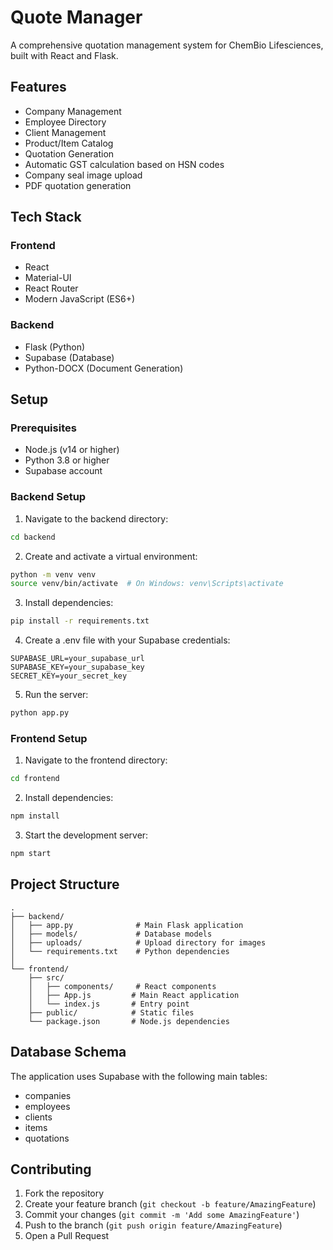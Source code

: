# Quote Manager

A comprehensive quotation management system for ChemBio Lifesciences, built with React and Flask.

## Features

- Company Management
- Employee Directory
- Client Management
- Product/Item Catalog
- Quotation Generation
- Automatic GST calculation based on HSN codes
- Company seal image upload
- PDF quotation generation

## Tech Stack

### Frontend
- React
- Material-UI
- React Router
- Modern JavaScript (ES6+)

### Backend
- Flask (Python)
- Supabase (Database)
- Python-DOCX (Document Generation)

## Setup

### Prerequisites
- Node.js (v14 or higher)
- Python 3.8 or higher
- Supabase account

### Backend Setup
1. Navigate to the backend directory:
```bash
cd backend
```

2. Create and activate a virtual environment:
```bash
python -m venv venv
source venv/bin/activate  # On Windows: venv\Scripts\activate
```

3. Install dependencies:
```bash
pip install -r requirements.txt
```

4. Create a .env file with your Supabase credentials:
```
SUPABASE_URL=your_supabase_url
SUPABASE_KEY=your_supabase_key
SECRET_KEY=your_secret_key
```

5. Run the server:
```bash
python app.py
```

### Frontend Setup
1. Navigate to the frontend directory:
```bash
cd frontend
```

2. Install dependencies:
```bash
npm install
```

3. Start the development server:
```bash
npm start
```

## Project Structure

```
.
├── backend/
│   ├── app.py              # Main Flask application
│   ├── models/             # Database models
│   ├── uploads/            # Upload directory for images
│   └── requirements.txt    # Python dependencies
│
└── frontend/
    ├── src/
    │   ├── components/     # React components
    │   ├── App.js         # Main React application
    │   └── index.js       # Entry point
    ├── public/            # Static files
    └── package.json       # Node.js dependencies
```

## Database Schema

The application uses Supabase with the following main tables:
- companies
- employees
- clients
- items
- quotations

## Contributing

1. Fork the repository
2. Create your feature branch (`git checkout -b feature/AmazingFeature`)
3. Commit your changes (`git commit -m 'Add some AmazingFeature'`)
4. Push to the branch (`git push origin feature/AmazingFeature`)
5. Open a Pull Request 
